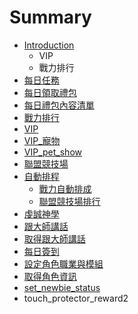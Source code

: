 # Summary

* [Introduction](README.md)
   * VIP
   * 戰力排行
* [每日任務](chapter1.md)
* [每日領取禮包](ling_qu.md)
* [每日禮包內容清單](mei_ri_li_bao_nei_rong_qing_dan.md)
* [戰力排行](zhan_li_pai_xing.md)
* [VIP](vip.md)
* [VIP_寵物](vipchong_wu.md)
* [VIP_pet_show](vippet_show.md)
* [聯盟競技場](lian_meng_zhan_li.md)
* [自動排程](zi_dong_pai_chang.md)
   * [戰力自動排成](zhan_li_zi_dong_pai_cheng.md)
   * [聯盟競技場排行](zhan_li.md)
* [虔誠神學](qian_cheng_shen_xue.md)
* [跟大師講話](gen_da_shi_jiang_hua.md)
* [取得跟大師講話](qu_de.md)
* [每日簽到](mei.md)
* [設定角色職業與模組](she_ding_jiao_se_zi_liao.md)
* [取得角色資訊](qu_de_jiao_se_zi_xun.md)
* [set_newbie_status](getnewbie_status.md)
* touch_protector_reward2

